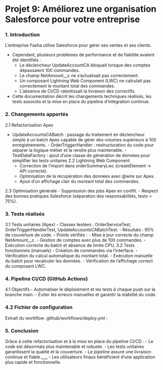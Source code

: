 # Projet 9: Améliorez une organisation Salesforce pour votre entreprise

### 1. Introduction
 L’entreprise Fasha utilise Salesforce pour gérer ses ventes et ses clients.
 - Cependant, plusieurs problèmes de performance et de fiabilité avaient été identifiés :
    - Le déclencheur UpdateAccountCA bloquait lorsque des comptes dépassaient 100 commandes.
    - Le champ NetAmount__c ne s’actualisait pas correctement.
    - Un composant Lightning Web Component (LWC) ne calculait pas correctement le montant total des commandes.
    - L’absence de CI/CD ralentissait la livraison des correctifs.
- Cette documentation décrit les changements techniques réalisés, les tests associés et la mise en place du pipeline d’intégration continue.

### 2. Changements apportés
 2.1 Refactorisation Apex 
   -  UpdateAccountsCABatch : passage du traitement en déclencheur simple à un batch Apex capable de gérer des volumes supérieurs à 100 enregistrements.
    - OrderTriggerHandler : restructuration du code pour séparer la logique métier et la rendre plus maintenable.
     - TestDataFactory : ajout d’une classe de génération de données pour simplifier les tests unitaires
 2.2 Lightning Web Component
      - Correction de l’import dans orderSummaryLwc (createElement → API correcte).
      - Optimisation de la récupération des données avec @wire sur Apex.
      -  Ajout d’un affichage clair du montant total des commandes.

2.3 Optimisation générale
    - Suppression des jobs Apex en conflit.
    - Respect des bonnes pratiques Salesforce (séparation des responsabilités, tests > 75%).
###  3. Tests réalisés
3.1 Tests unitaires (Apex)
    - Classes testées : OrderServiceTest, OrderTriggerHandlerTest, UpdateAccountsCABatchTest.
    - Résultats : 95% de couverture de code.
    - Points vérifiés :
        - Mise à jour correcte du champ NetAmount__c.
        - Gestion de comptes avec plus de 100 commandes.
        - Exécution correcte du batch et absence de limite CPU.
3.2 Tests fonctionnels (manuels)
    - Création de commandes via l’interface.
    - Vérification du calcul automatique du montant total.
    - Exécution manuelle du batch pour recalculer les données.
    - Vérification de l’affichage correct du composant LWC.
### 4. Pipeline CI/CD (GitHub Actions)
 4.1 Objectifs
    - Automatiser le déploiement et les tests à chaque push sur la branche main.
    - Éviter les erreurs manuelles et garantir la stabilité du code.
### 4.2 Fichier de configuration
Extrait du workflow .github/workflows/deploy.yml :
### 5. Conclusion
Grâce à cette refactorisation et à la mise en place du pipeline CI/CD :
    - Le code est désormais plus maintenable et robuste.
    - Les tests unitaires garantissent la qualité et la couverture.
    - Le pipeline assure une livraison continue et fiable.␣␣
    - Les utilisateurs finaux bénéficient d’une application plus rapide et fonctionnelle.
